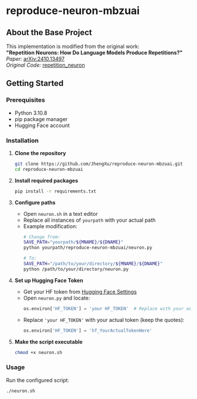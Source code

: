 # reproduce-neuron-mbzuai

## About the Base Project
This implementation is modified from the original work:  
**"Repetition Neurons: How Do Language Models Produce Repetitions?"**  
*Paper:* [arXiv:2410.13497](https://arxiv.org/abs/2410.13497)  
*Original Code:* [repetition_neuron](https://github.com/tatHi/repetition_neuron)

## Getting Started

### Prerequisites
- Python 3.10.8
- pip package manager
- Hugging Face account

### Installation

1. **Clone the repository**
   ```bash
   git clone https://github.com/JhengXu/reproduce-neuron-mbzuai.git
   cd reproduce-neuron-mbzuai
   ```

2. **Install required packages**
   ```bash
   pip install -r requirements.txt
   ```

3. **Configure paths**
   - Open `neuron.sh` in a text editor
   - Replace all instances of `yourpath` with your actual path
   - Example modification:
     ```bash
     # Change from:
     SAVE_PATH="yourpath/${MNAME}/${DNAME}"
     python yourpath/reproduce-neuron-mbzuai/neuron.py

     # To:
     SAVE_PATH="/path/to/your/directory/${MNAME}/${DNAME}"
     python /path/to/your/directory/neuron.py
     ```

4. **Set up Hugging Face Token**
   - Get your HF token from [Hugging Face Settings](https://huggingface.co/settings/tokens)
   - Open `neuron.py` and locate:
     ```python
     os.environ['HF_TOKEN'] = 'your HF_TOKEN'  # Replace with your actual token
     ```
   - Replace `'your HF_TOKEN'` with your actual token (keep the quotes):
     ```python
     os.environ['HF_TOKEN'] = 'hf_YourActualTokenHere'
     ```

5. **Make the script executable**
   ```bash
   chmod +x neuron.sh
   ```

### Usage
Run the configured script:
```bash
./neuron.sh
```
